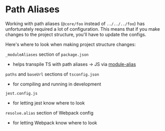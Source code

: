 # Path Aliases

Working with path aliases (`@core/foo` instead of `../../../foo`) has unfortunately required a lot of configuration. This means that if you make changes to the project structure, you'll have to update the configs.

Here's where to look when making project structure changes:

`_moduleAliases` section of `package.json`

- helps transpile TS with path aliases -> JS via [module-alias](https://www.npmjs.com/package/module-alias)

`paths` and `baseUrl` sections of `tsconfig.json`

- for compiling and running in development

`jest.config.js`

- for letting jest know where to look

`resolve.alias` section of Webpack config

- for letting Webpack know where to look
